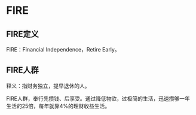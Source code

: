 # FIRE
   
## FIRE定义
   
FIRE：Financial Independence，Retire Early。   
   
## FIRE人群
   
释义：指财务独立，提早退休的人。   
   
FIRE人群，奉行先攒钱、后享受。通过降低物欲，过极简的生活，迅速攒够一年生活的25倍，每年就靠4%的理财收益生活。